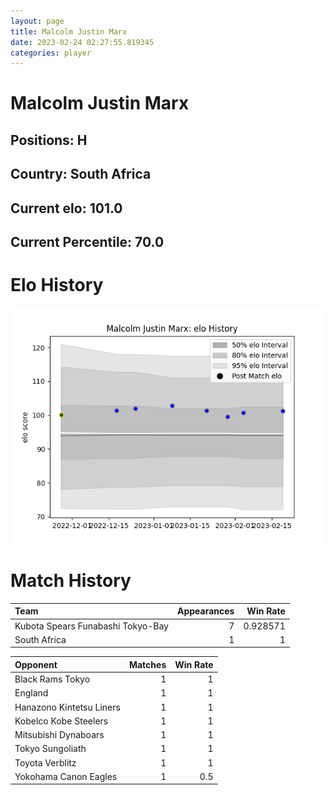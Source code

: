 ```yaml
---  
layout: page  
title: Malcolm Justin Marx  
date: 2023-02-24 02:27:55.819345  
categories: player  
---
```

# Malcolm Justin Marx

## Positions: H

## Country: South Africa

## Current elo: 101.0

## Current Percentile: 70.0

# Elo History


![elo history](history_MalcolmJustinMarx.png)
# Match History


| Team                              |   Appearances |   Win Rate |
|:----------------------------------|--------------:|-----------:|
| Kubota Spears Funabashi Tokyo-Bay |             7 |   0.928571 |
| South Africa                      |             1 |   1        |

| Opponent                 |   Matches |   Win Rate |
|:-------------------------|----------:|-----------:|
| Black Rams Tokyo         |         1 |        1   |
| England                  |         1 |        1   |
| Hanazono Kintetsu Liners |         1 |        1   |
| Kobelco Kobe Steelers    |         1 |        1   |
| Mitsubishi Dynaboars     |         1 |        1   |
| Tokyo Sungoliath         |         1 |        1   |
| Toyota Verblitz          |         1 |        1   |
| Yokohama Canon Eagles    |         1 |        0.5 |